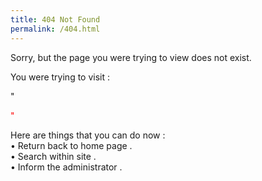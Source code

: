 ```yaml
---
title: 404 Not Found
permalink: /404.html
---
```

<section>
<p>
Sorry, but the page you were trying to view does not exist.</p>
</section>
<section>
<p>
You were trying to visit :</p>"<p id="pageurl" style="color:red">"
</p>
</section>
<section>
<p>
Here are things that you can do now :<br />
• Return back to home page .<br />
• Search within site . <br />
• Inform the administrator .<br />
</p>
</section>

